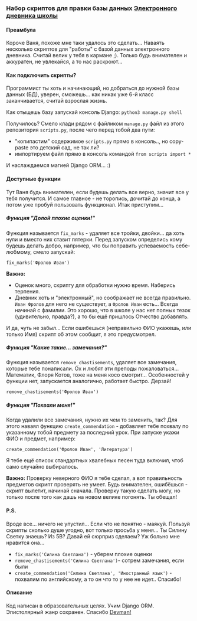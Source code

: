 ### Набор скриптов для правки базы данных [Электронного дневника школы](https://github.com/devmanorg/e-diary/tree/master)


#### Преамбула
Короче Ваня, похоже мне таки удалось это сделать... Наваять несколько скриптов для "работы" с базой данных электронного дневника.
Считай велик у тебя в кармане ;). Только будь внимателен и аккуратен, не увлекайся, а то нас раскроют... 

#### Как подключить скрипты?
Программист ты хоть и начинающий, но добраться до нужной базы данных (БД), уверен, сможешь... 
как никак уже 6-й класс заканчивается, считай взрослая жизнь.

Как отыщешь базу запускай консоль Django:
`python3 manage.py shell`

Получилось? Смело клади рядом с файликом `manage.py` файл из этого репозитория `scripts.py`, после чего перед тобой два пути: 
 - "копипастим" содержимое `scripts.py` прямо в консоль.., но copy-paste это детский сад, не так ли?
 -  импортируем файл прямо в консоль командой
 `from scripts import *`

И наслаждаемся магией Django ORM... :)
 
#### Доступные функции
Тут Ваня будь внимателен, если будешь делать все верно, значит все у тебя получится.
 И самое главное - не торопись, дочитай до конца, а потом уже пробуй пользовать функционал.
 Итак приступим... 
 
##### Функция "Долой плохие оценки!"
Функция называется `fix_marks` - удаляет все тройки, двойки... да хоть нули и вместо них ставит пятерки. Перед запуском определись кому будешь делать добро, например, что бы поправить успеваемость себе-любмому, смело запускай: 
 
 `fix_marks('Фролов Иван')`
 
**Важно:** 
  - Оценок много, скрипту для обработки нужно время. Наберись терпения.
  - Дневник хоть и "электронный", но соображает не всегда правильно. `Иван Фролов` для него не существует, а `Фролов Иван` есть...
  Всегда начинай с фамилии. Это хорошо, что в школе у нас нет полных тезок (удивительно, правда?), а то бы ещё пришлось Отчество добавлять.

И да, чуть не забыл... Если ошибешься (неправильно ФИО укажешь, или только Имя) скрипт об этом сообщит, я это предусмотрел.
 
 ##### Функция "Какие такие... замечания?"
Функция называется `remove_chastisements`, удаляет все замечания, которые тебе понаписали. Ох и любят эти преподы пожаловаться... Математик, Флоря Котов, тоже на меня косо смотрит... Особенностей у функции нет, запускается аналогично, работает быстро. Дерзай!
 
 `remove_chastisements('Фролов Иван')`
 
##### Функция "Похвали меня!"
  Когда удалили все замечания, нужно их чем то заменить, так? Для этого наваял функцию `create_commendation` - добавляет тебе похвалу по указанному тобой предмету за последний урок. При запуске укажи ФИО и предмет, например: 
  
  `create_commendation('Фролов Иван', 'Литература')`
  
  Я тебе ещё список стандартных хвалебных песен туда включил, чтоб само случайно выбиралось.
  
  **Важно:** Проверку неверного ФИО я тебе сделал, а вот правильность предметов скрипт проверять не умеет. Будь внимателен, ошибёшься - скрипт вылетит, начинай сначала. 
  Проверку такую сделать могу, но только после того как дашь на новом велике погонять. Ты обещал! 
  
 #### P.S.
 Вроде все... ничего не упустил... Если что не понятно - маякуй. Пользуй скрипты сколько душе угодно, вот только просьба у меня... Ты Силину Светку знаешь? Из 5В? Давай ей сюрприз сделаем? Уж больно мне нравится она... 
 - `fix_marks('Силина Светлана')`  - уберем плохие оценки
 - `remove_chastisements('Силина Светлана')`- сотрем замечания, если были
 -  `create_commendation('Силина Светлана', 'Иностранный язык')`  - похвалим по английскому, а то он что то у нее не идет..
 Спасибо!
 
 
 #### Описание
 Код написан в образовательных целях. 
 Учим Django ORM.
 Эпистолярный жанр сохранен. 
 Спасибо [Devman!](https://dvmn.org)
